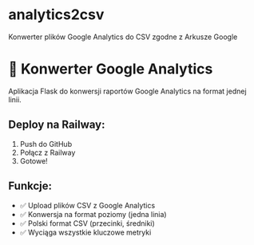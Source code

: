# analytics2csv
Konwerter plików Google Analytics do CSV zgodne z Arkusze Google

# 🚀 Konwerter Google Analytics

Aplikacja Flask do konwersji raportów Google Analytics na format jednej linii.

## Deploy na Railway:
1. Push do GitHub
2. Połącz z Railway  
3. Gotowe!

## Funkcje:
- ✅ Upload plików CSV z Google Analytics
- ✅ Konwersja na format poziomy (jedna linia)
- ✅ Polski format CSV (przecinki, średniki)
- ✅ Wyciąga wszystkie kluczowe metryki
